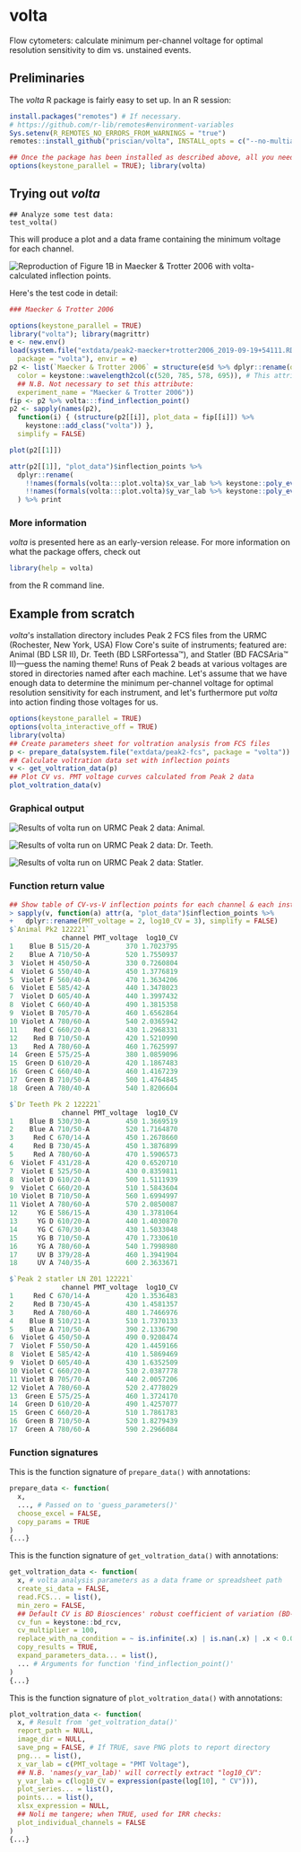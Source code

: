 # volta
Flow cytometers: calculate minimum per-channel voltage for optimal resolution sensitivity to dim vs. unstained events.

## Preliminaries
The *volta* R package is fairly easy to set up. In an R session:
```r
install.packages("remotes") # If necessary.
# https://github.com/r-lib/remotes#environment-variables
Sys.setenv(R_REMOTES_NO_ERRORS_FROM_WARNINGS = "true")
remotes::install_github("priscian/volta", INSTALL_opts = c("--no-multiarch"))

## Once the package has been installed as described above, all you need to use it is:
options(keystone_parallel = TRUE); library(volta)
```

## Trying out *volta*
```
## Analyze some test data:
test_volta()
```

This will produce a plot and a data frame containing the minimum voltage for each channel.

![Reproduction of Figure 1B in Maecker & Trotter 2006 with volta-calculated inflection points.](<inst/images/001 - Maecker & Trotter 2006.png>)

Here's the test code in detail:
```r
### Maecker & Trotter 2006

options(keystone_parallel = TRUE)
library("volta"); library(magrittr)
e <- new.env()
load(system.file("extdata/peak2-maecker+trotter2006_2019-09-19+54111.RData",
  package = "volta"), envir = e)
p2 <- list(`Maecker & Trotter 2006` = structure(e$d %>% dplyr::rename(quantity = 1),
  color = keystone::wavelength2col(c(520, 785, 578, 695)), # This attribute is necessary!
  ## N.B. Not necessary to set this attribute:
  experiment_name = "Maecker & Trotter 2006"))
fip <- p2 %>% volta:::find_inflection_point()
p2 <- sapply(names(p2),
  function(i) { (structure(p2[[i]], plot_data = fip[[i]]) %>%
    keystone::add_class("volta")) },
  simplify = FALSE)

plot(p2[[1]])

attr(p2[[1]], "plot_data")$inflection_points %>%
  dplyr::rename(
    !!names(formals(volta:::plot.volta)$x_var_lab %>% keystone::poly_eval()) := "inflection",
    !!names(formals(volta:::plot.volta)$y_var_lab %>% keystone::poly_eval()) := "y"
  ) %>% print
```

### More information
*volta* is presented here as an early-version release. For more information on what the package offers, check out
```r
library(help = volta)
```
from the R command line.

## Example from scratch

*volta*'s installation directory includes Peak 2 FCS files from the URMC (Rochester, New York, USA) Flow Core's suite of instruments; featured are: Animal (BD LSR II), Dr. Teeth (BD LSRFortessa™), and Statler (BD FACSAria™ II)—guess the naming theme! Runs of Peak 2 beads at various voltages are stored in directories named after each machine. Let's assume that we have enough data to determine the minimum per-channel voltage for optimal resolution sensitivity for each instrument, and let's furthermore put *volta* into action finding those voltages for us.

```r
options(keystone_parallel = TRUE)
options(volta_interactive_off = TRUE)
library(volta)
## Create parameters sheet for voltration analysis from FCS files
p <- prepare_data(system.file("extdata/peak2-fcs", package = "volta"))
## Calculate voltration data set with inflection points
v <- get_voltration_data(p)
## Plot CV vs. PMT voltage curves calculated from Peak 2 data
plot_voltration_data(v)
```

### Graphical output
<!--<br/>-->
[//]: <br/>

![Results of volta run on URMC Peak 2 data: Animal.](<inst/images/002 - Animal.png>)

![Results of volta run on URMC Peak 2 data: Dr. Teeth.](<inst/images/003 - Dr Teeth.png>)

![Results of volta run on URMC Peak 2 data: Statler.](<inst/images/004 - Statler.png>)

### Function return value
<!--<br/>-->
[//]: <br/>

```r
## Show table of CV-vs-V inflection points for each channel & each instrument
> sapply(v, function(a) attr(a, "plot_data")$inflection_points %>%
+   dplyr::rename(PMT_voltage = 2, log10_CV = 3), simplify = FALSE)
$`Animal Pk2 122221`
             channel PMT_voltage  log10_CV
1    Blue B 515/20-A         370 1.7023795
2    Blue A 710/50-A         520 1.7550937
3  Violet H 450/50-A         330 0.7260804
4  Violet G 550/40-A         450 1.3776819
5  Violet F 560/40-A         470 1.3634206
6  Violet E 585/42-A         440 1.3478023
7  Violet D 605/40-A         440 1.3997432
8  Violet C 660/40-A         490 1.3815358
9  Violet B 705/70-A         460 1.6562864
10 Violet A 780/60-A         540 2.0365942
11    Red C 660/20-A         430 1.2968331
12    Red B 710/50-A         420 1.5210990
13    Red A 780/60-A         460 1.7625997
14  Green E 575/25-A         380 1.0859096
15  Green D 610/20-A         420 1.1867483
16  Green C 660/40-A         460 1.4167239
17  Green B 710/50-A         500 1.4764845
18  Green A 780/40-A         540 1.8206604

$`Dr Teeth Pk 2 122221`
             channel PMT_voltage  log10_CV
1    Blue B 530/30-A         450 1.3669519
2    Blue A 710/50-A         520 1.7164870
3     Red C 670/14-A         450 1.2678660
4     Red B 730/45-A         450 1.3876899
5     Red A 780/60-A         470 1.5906573
6  Violet F 431/28-A         420 0.6520710
7  Violet E 525/50-A         430 0.8359811
8  Violet D 610/20-A         500 1.5111939
9  Violet C 660/20-A         510 1.5843604
10 Violet B 710/50-A         560 1.6994997
11 Violet A 780/60-A         570 2.0850087
12     YG E 586/15-A         430 1.3781064
13     YG D 610/20-A         440 1.4030870
14     YG C 670/30-A         430 1.5033048
15     YG B 710/50-A         470 1.7330610
16     YG A 780/60-A         540 1.7998980
17     UV B 379/28-A         460 1.3941904
18     UV A 740/35-A         600 2.3633671

$`Peak 2 statler LN Z01 122221`
             channel PMT_voltage  log10_CV
1     Red C 670/14-A         420 1.3536483
2     Red B 730/45-A         430 1.4581357
3     Red A 780/60-A         480 1.7466976
4    Blue B 510/21-A         510 1.7370133
5    Blue A 710/50-A         390 2.1336790
6  Violet G 450/50-A         490 0.9208474
7  Violet F 550/50-A         420 1.4459166
8  Violet E 585/42-A         410 1.5869469
9  Violet D 605/40-A         430 1.6352509
10 Violet C 660/20-A         510 2.0387778
11 Violet B 705/70-A         440 2.0057206
12 Violet A 780/60-A         520 2.4778029
13  Green E 575/25-A         460 1.3724170
14  Green D 610/20-A         490 1.4257077
15  Green C 660/20-A         510 1.7861783
16  Green B 710/50-A         520 1.8279439
17  Green A 780/60-A         590 2.2966084
```

### Function signatures
<!--<br/>-->
[//]: <br/>

This is the function signature of `prepare_data()` with annotations:

```r
prepare_data <- function(
  x,
  ..., # Passed on to 'guess_parameters()'
  choose_excel = FALSE,
  copy_params = TRUE
)
{...}
```

This is the function signature of `get_voltration_data()` with annotations:

```r
get_voltration_data <- function(
  x, # volta analysis parameters as a data frame or spreadsheet path
  create_si_data = FALSE,
  read.FCS... = list(),
  min_zero = FALSE,
  ## Default CV is BD Biosciences' robust coefficient of variation (BD-rCV):
  cv_fun = keystone::bd_rcv,
  cv_multiplier = 100,
  replace_with_na_condition = ~ is.infinite(.x) | is.nan(.x) | .x < 0.0,
  copy_results = TRUE,
  expand_parameters_data... = list(),
  ... # Arguments for function 'find_inflection_point()'
)
{...}
```

This is the function signature of `plot_voltration_data()` with annotations:

```r
plot_voltration_data <- function(
  x, # Result from 'get_voltration_data()'
  report_path = NULL,
  image_dir = NULL,
  save_png = FALSE, # If TRUE, save PNG plots to report directory
  png... = list(),
  x_var_lab = c(PMT_voltage = "PMT Voltage"),
  ## N.B. 'names(y_var_lab)' will correctly extract "log10_CV":
  y_var_lab = c(log10_CV = expression(paste(log[10], " CV"))),
  plot_series... = list(),
  points... = list(),
  xlsx_expression = NULL,
  ## Noli me tangere; when TRUE, used for IRR checks:
  plot_individual_channels = FALSE
)
{...}
```

